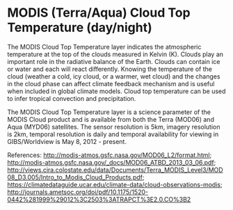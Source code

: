 # MODIS (Terra/Aqua) Cloud Top Temperature (day/night)

The MODIS Cloud Top Temperature layer indicates the atmospheric temperature at the top of the clouds measured in Kelvin (K). Clouds play an important role in the radiative balance of the Earth. Clouds can contain ice or water and each will react differently. Knowing the temperature of the cloud (weather a cold, icy cloud, or a warmer, wet cloud) and the changes in the cloud phase can affect climate feedback mechanism and is useful when included in global climate models. Cloud top temperature can be used to infer tropical convection and precipitation.

The MODIS Cloud Top Temperature layer is a science parameter of the MODIS Cloud product and is available from both the Terra (MOD06) and Aqua (MYD06) satellites. The sensor resolution is 5km, imagery resolution is 2km, temporal resolution is daily and temporal availability for viewing in GIBS/Worldview is May 8, 2012 - present.

References: http://modis-atmos.gsfc.nasa.gov/MOD06_L2/format.html; http://modis-atmos.gsfc.nasa.gov/_docs/MOD06_ATBD_2013_03_06.pdf; http://views.cira.colostate.edu/data/Documents/Terra_MODIS_Level3/MOD08_D3.005/Intro_to_Modis_Cloud_Products.pdf; https://climatedataguide.ucar.edu/climate-data/cloud-observations-modis; http://journals.ametsoc.org/doi/pdf/10.1175/1520-0442%281999%29012%3C2503%3ATRAPCT%3E2.0.CO%3B2
